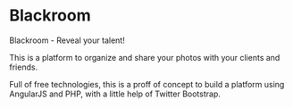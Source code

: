 # Blackroom

Blackroom - Reveal your talent!

This is a platform to organize and share your photos with your clients and friends.

Full of free technologies, this is a proff of concept to build a platform using AngularJS and PHP, with a little help of Twitter Bootstrap.
